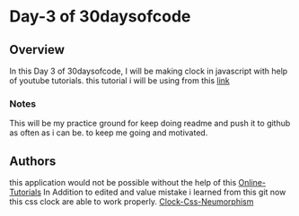 # Day-3 of 30daysofcode
## Overview
In this Day 3 of 30daysofcode, I will be making clock in javascript with help of youtube tutorials.
this tutorial i will be using from this [link](https://www.youtube.com/watch?v=-PRyFcAceYA)
### Notes 
This will be my practice ground for keep doing readme and push it to github as often as i can be. to keep me going and motivated.
## Authors 
this application would not be possible without the help of this [Online-Tutorials](https://www.youtube.com/channel/UCbwXnUipZsLfUckBPsC7Jog)
In Addition to edited and value mistake i learned from this git now this css clock are able to work properly.
[Clock-Css-Neumorphism](https://github.com/pulkit-rastogi97/CSS-Neumorphism-Analog-Clock)

